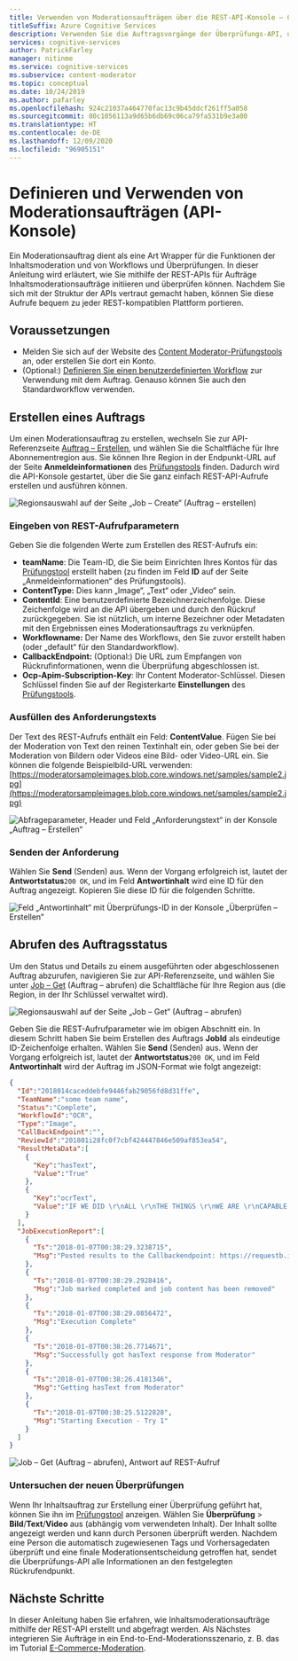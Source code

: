```yaml
---
title: Verwenden von Moderationsaufträgen über die REST-API-Konsole – Content Moderator
titleSuffix: Azure Cognitive Services
description: Verwenden Sie die Auftragsvorgänge der Überprüfungs-API, um End-to-End-Inhaltsmoderationsaufträge für Bild- und Textinhalt in Azure Content Moderator zu initiieren.
services: cognitive-services
author: PatrickFarley
manager: nitinme
ms.service: cognitive-services
ms.subservice: content-moderator
ms.topic: conceptual
ms.date: 10/24/2019
ms.author: pafarley
ms.openlocfilehash: 924c21037a464770fac13c9b45ddcf261ff5a058
ms.sourcegitcommit: 80c1056113a9d65b6db69c06ca79fa531b9e3a00
ms.translationtype: HT
ms.contentlocale: de-DE
ms.lasthandoff: 12/09/2020
ms.locfileid: "96905151"
---
```

# <a name="define-and-use-moderation-jobs-api-console"></a>Definieren und Verwenden von Moderationsaufträgen (API-Konsole)

Ein Moderationsauftrag dient als eine Art Wrapper für die Funktionen der Inhaltsmoderation und von Workflows und Überprüfungen. In dieser Anleitung wird erläutert, wie Sie mithilfe der REST-APIs für Aufträge Inhaltsmoderationsaufträge initiieren und überprüfen können. Nachdem Sie sich mit der Struktur der APIs vertraut gemacht haben, können Sie diese Aufrufe bequem zu jeder REST-kompatiblen Plattform portieren.

## <a name="prerequisites"></a>Voraussetzungen

- Melden Sie sich auf der Website des [Content Moderator-Prüfungstools](https://contentmoderator.cognitive.microsoft.com/) an, oder erstellen Sie dort ein Konto.
- (Optional:) [Definieren Sie einen benutzerdefinierten Workflow](./Review-Tool-User-Guide/Workflows.md) zur Verwendung mit dem Auftrag. Genauso können Sie auch den Standardworkflow verwenden.

## <a name="create-a-job"></a>Erstellen eines Auftrags

Um einen Moderationsauftrag zu erstellen, wechseln Sie zur API-Referenzseite [Auftrag – Erstellen](https://westus2.dev.cognitive.microsoft.com/docs/services/580519463f9b070e5c591178/operations/580519483f9b0709fc47f9c5), und wählen Sie die Schaltfläche für Ihre Abonnementregion aus. Sie können Ihre Region in der Endpunkt-URL auf der Seite **Anmeldeinformationen** des [Prüfungstools](https://contentmoderator.cognitive.microsoft.com/) finden. Dadurch wird die API-Konsole gestartet, über die Sie ganz einfach REST-API-Aufrufe erstellen und ausführen können.

![Regionsauswahl auf der Seite „Job – Create“ (Auftrag – erstellen)](images/test-drive-job-1.png)

### <a name="enter-rest-call-parameters"></a>Eingeben von REST-Aufrufparametern

Geben Sie die folgenden Werte zum Erstellen des REST-Aufrufs ein:

- **teamName**: Die Team-ID, die Sie beim Einrichten Ihres Kontos für das [Prüfungstool](https://contentmoderator.cognitive.microsoft.com/) erstellt haben (zu finden im Feld **ID** auf der Seite „Anmeldeinformationen“ des Prüfungstools).
- **ContentType:** Dies kann „Image“, „Text“ oder „Video“ sein.
- **ContentId**: Eine benutzerdefinierte Bezeichnerzeichenfolge. Diese Zeichenfolge wird an die API übergeben und durch den Rückruf zurückgegeben. Sie ist nützlich, um interne Bezeichner oder Metadaten mit den Ergebnissen eines Moderationsauftrags zu verknüpfen.
- **Workflowname:** Der Name des Workflows, den Sie zuvor erstellt haben (oder „default“ für den Standardworkflow).
- **CallbackEndpoint:** (Optional:) Die URL zum Empfangen von Rückrufinformationen, wenn die Überprüfung abgeschlossen ist.
- **Ocp-Apim-Subscription-Key**: Ihr Content Moderator-Schlüssel. Diesen Schlüssel finden Sie auf der Registerkarte **Einstellungen** des [Prüfungstools](https://contentmoderator.cognitive.microsoft.com).

### <a name="fill-in-the-request-body"></a>Ausfüllen des Anforderungstexts

Der Text des REST-Aufrufs enthält ein Feld: **ContentValue**. Fügen Sie bei der Moderation von Text den reinen Textinhalt ein, oder geben Sie bei der Moderation von Bildern oder Videos eine Bild- oder Video-URL ein. Sie können die folgende Beispielbild-URL verwenden: [https://moderatorsampleimages.blob.core.windows.net/samples/sample2.jpg](https://moderatorsampleimages.blob.core.windows.net/samples/sample2.jpg)

![Abfrageparameter, Header und Feld „Anforderungstext“ in der Konsole „Auftrag – Erstellen“](images/job-api-console-inputs.PNG)

### <a name="submit-your-request"></a>Senden der Anforderung

Wählen Sie **Send** (Senden) aus. Wenn der Vorgang erfolgreich ist, lautet der **Antwortstatus**`200 OK`, und im Feld **Antwortinhalt** wird eine ID für den Auftrag angezeigt. Kopieren Sie diese ID für die folgenden Schritte.

![Feld „Antwortinhalt“ mit Überprüfungs-ID in der Konsole „Überprüfen – Erstellen“](images/test-drive-job-3.PNG)

## <a name="get-job-status"></a>Abrufen des Auftragsstatus

Um den Status und Details zu einem ausgeführten oder abgeschlossenen Auftrag abzurufen, navigieren Sie zur API-Referenzseite, und wählen Sie unter [Job – Get](https://westus2.dev.cognitive.microsoft.com/docs/services/580519463f9b070e5c591178/operations/580519483f9b0709fc47f9c3) (Auftrag – abrufen) die Schaltfläche für Ihre Region aus (die Region, in der Ihr Schlüssel verwaltet wird).

![Regionsauswahl auf der Seite „Job – Get“ (Auftrag – abrufen)](images/test-drive-region.png)

Geben Sie die REST-Aufrufparameter wie im obigen Abschnitt ein. In diesem Schritt haben Sie beim Erstellen des Auftrags **JobId** als eindeutige ID-Zeichenfolge erhalten. Wählen Sie **Send** (Senden) aus. Wenn der Vorgang erfolgreich ist, lautet der **Antwortstatus**`200 OK`, und im Feld **Antwortinhalt** wird der Auftrag im JSON-Format wie folgt angezeigt:

```json
{  
  "Id":"2018014caceddebfe9446fab29056fd8d31ffe",
  "TeamName":"some team name",
  "Status":"Complete",
  "WorkflowId":"OCR",
  "Type":"Image",
  "CallBackEndpoint":"",
  "ReviewId":"201801i28fc0f7cbf424447846e509af853ea54",
  "ResultMetaData":[  
    {  
      "Key":"hasText",
      "Value":"True"
    },
    {  
      "Key":"ocrText",
      "Value":"IF WE DID \r\nALL \r\nTHE THINGS \r\nWE ARE \r\nCAPABLE \r\nOF DOING, \r\nWE WOULD \r\nLITERALLY \r\nASTOUND \r\nOURSELVE \r\n"
    }
  ],
  "JobExecutionReport":[  
    {  
      "Ts":"2018-01-07T00:38:29.3238715",
      "Msg":"Posted results to the Callbackendpoint: https://requestb.in/vxke1mvx"
    },
    {  
      "Ts":"2018-01-07T00:38:29.2928416",
      "Msg":"Job marked completed and job content has been removed"
    },
    {  
      "Ts":"2018-01-07T00:38:29.0856472",
      "Msg":"Execution Complete"
    },
    {  
      "Ts":"2018-01-07T00:38:26.7714671",
      "Msg":"Successfully got hasText response from Moderator"
    },
    {  
      "Ts":"2018-01-07T00:38:26.4181346",
      "Msg":"Getting hasText from Moderator"
    },
    {  
      "Ts":"2018-01-07T00:38:25.5122828",
      "Msg":"Starting Execution - Try 1"
    }
  ]
}
```

![Job – Get (Auftrag – abrufen), Antwort auf REST-Aufruf](images/test-drive-job-5.png)

### <a name="examine-the-new-reviews"></a>Untersuchen der neuen Überprüfungen

Wenn Ihr Inhaltsauftrag zur Erstellung einer Überprüfung geführt hat, können Sie ihn im [Prüfungstool](https://contentmoderator.cognitive.microsoft.com) anzeigen. Wählen Sie **Überprüfung** > **Bild**/**Text**/**Video** aus (abhängig vom verwendeten Inhalt). Der Inhalt sollte angezeigt werden und kann durch Personen überprüft werden. Nachdem eine Person die automatisch zugewiesenen Tags und Vorhersagedaten überprüft und eine finale Moderationsentscheidung getroffen hat, sendet die Überprüfungs-API alle Informationen an den festgelegten Rückrufendpunkt.

## <a name="next-steps"></a>Nächste Schritte

In dieser Anleitung haben Sie erfahren, wie Inhaltsmoderationsaufträge mithilfe der REST-API erstellt und abgefragt werden. Als Nächstes integrieren Sie Aufträge in ein End-to-End-Moderationsszenario, z. B. das im Tutorial [E-Commerce-Moderation](./ecommerce-retail-catalog-moderation.md).